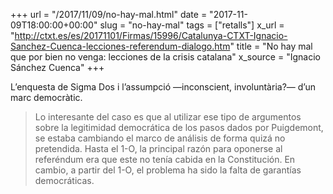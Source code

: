 +++
url = "/2017/11/09/no-hay-mal.html"
date = "2017-11-09T18:00:00+00:00"
slug = "no-hay-mal"
tags = ["retalls"]
x_url = "http://ctxt.es/es/20171101/Firmas/15996/Catalunya-CTXT-Ignacio-Sanchez-Cuenca-lecciones-referendum-dialogo.htm"
title = "No hay mal que por bien no venga: lecciones de la crisis catalana"
x_source = "Ignacio Sánchez Cuenca"
+++


L’enquesta de Sigma Dos i l’assumpció —inconscient, involuntària?— d’un marc democràtic.

> Lo interesante del caso es que al utilizar ese tipo de argumentos sobre la legitimidad democrática de los pasos dados por Puigdemont, se estaba cambiando el marco de análisis de forma quizá no pretendida. Hasta el 1-O, la principal razón para oponerse al referéndum era que este no tenía cabida en la Constitución. En cambio, a partir del 1-O, el problema ha sido la falta de garantías democráticas.
